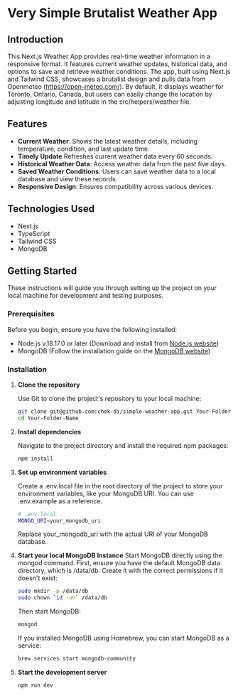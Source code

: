# Very Simple Brutalist Weather App

## Introduction
This Next.js Weather App provides real-time weather information in a responsive format. It features current weather updates, historical data, and options to save and retrieve weather conditions. The app, built using Next.js and Tailwind CSS, showcases a brutalist design and pulls data from Openmeteo (https://open-meteo.com/). By default, it displays weather for Toronto, Ontario, Canada, but users can easily change the location by adjusting longitude and latitude in the src/helpers/weather file.


## Features
- **Current Weather**: Shows the latest weather details, including temperature, condition, and last update time.
- **Timely Update** Refreshes current weather data every 60 seconds.
- **Historical Weather Data**: Access weather data from the past five days.
- **Saved Weather Conditions**: Users can save weather data to a local database and view these records.
- **Responsive Design**: Ensures compatibility across various devices.


## Technologies Used
- Next.js
- TypeScript
- Tailwind CSS
- MongoDB

## Getting Started

These instructions will guide you through setting up the project on your local machine for development and testing purposes.

### Prerequisites
Before you begin, ensure you have the following installed:
- Node.js v.18.17.0 or later (Download and install from [Node.js website](https://nodejs.org/))
- MongoDB (Follow the installation guide on the [MongoDB website](https://www.mongodb.com/try/download/community))


### Installation

1. **Clone the repository**

   Use Git to clone the project's repository to your local machine:

   ```bash
   git clone git@github.com:chok-di/simple-weather-app.git Your-Folder-Name
   cd Your-Folder-Name
   ```

2. **Install dependencies**

   Navigate to the project directory and install the required npm packages:

   ```bash
   npm install
   ```
3. **Set up environment variables**

   Create a .env.local file in the root directory of the project to store your environment variables, like your MongoDB URI. You can use .env.example as a reference.
   ```bash
   # .env.local
   MONGO_URI=your_mongodb_uri
   ```
   Replace your_mongodb_uri with the actual URI of your MongoDB database.

4. **Start your local MongoDB Instance**
   Start MongoDB directly using the mongod command. First, ensure you have the default MongoDB data directory, which is /data/db. Create it with the correct permissions if it doesn't exist:
   ```bash
   sudo mkdir -p /data/db
   sudo chown `id -un` /data/db
   ``````
   Then start MongoDB:
   ```bash
   mongod
   ```
   If you installed MongoDB using Homebrew, you can start MongoDB as a service:
   ```bash
   brew services start mongodb-community
   ```
5. **Start the development server**

   ```bash
   npm run dev
   ```




